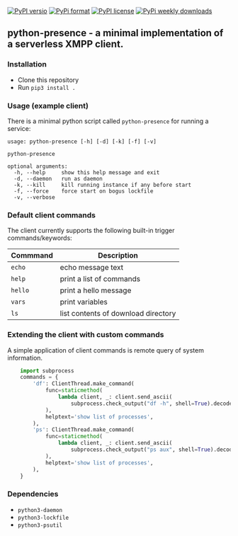 [![PyPI versio](https://img.shields.io/pypi/v/python-presence)](https://pypi.org/project/python-presence/)
[![PyPi format](https://img.shields.io/pypi/format/python-presence)](https://pypi.org/project/python-presence/)
[![PyPI license](https://img.shields.io/pypi/l/python-presence)](https://pypi.org/project/python-presence/)
[![PyPi weekly downloads](https://img.shields.io/pypi/dw/python-presence)](https://pypi.org/project/python-presence/)

## python-presence - a minimal implementation of a serverless XMPP client.

### Installation

  * Clone this repository
  * Run `pip3 install .`

### Usage (example client)

There is a minimal python script called `python-presence` for running a service:

```
usage: python-presence [-h] [-d] [-k] [-f] [-v]

python-presence

optional arguments:
  -h, --help     show this help message and exit
  -d, --daemon   run as daemon
  -k, --kill     kill running instance if any before start
  -f, --force    force start on bogus lockfile
  -v, --verbose
```

### Default client commands

The client currently supports the following built-in trigger commands/keywords:

| Commmand | Description                         |
|----------|-------------------------------------|
| `echo`   | echo message text                   |
| `help`   | print a list of commands            |
| `hello`  | print a hello message               |
| `vars`   | print variables                     |
| `ls`     | list contents of download directory |

### Extending the client with custom commands

A simple application of client commands is remote query of system information.

```python
    import subprocess
    commands = {
        'df': ClientThread.make_command(
            func=staticmethod(
                lambda client, _: client.send_ascii(
                    subprocess.check_output("df -h", shell=True).decode('utf-8'))
            ),
            helptext='show list of processes',
        ),
        'ps': ClientThread.make_command(
            func=staticmethod(
                lambda client, _: client.send_ascii(
                    subprocess.check_output("ps aux", shell=True).decode('utf-8'))
            ),
            helptext='show list of processes',
        ),
    }
```

### Dependencies

- `python3-daemon`
- `python3-lockfile`
- `python3-psutil`
